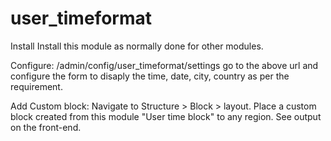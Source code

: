 # user_timeformat
Install
Install this module as normally done for other modules.

Configure: /admin/config/user_timeformat/settings
go to the above url and configure the form to disaply the time, date, city, country as per the requirement.

Add Custom block:
Navigate to Structure > Block > layout.
Place a custom block created from this module "User time block" to any region. See output on the front-end.

